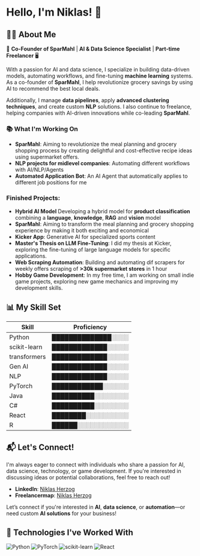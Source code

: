 # Hello, I'm Niklas! 👋

## 👨‍💻 About Me

🚀 **Co-Founder of SparMahl** | **AI & Data Science Specialist** | **Part-time Freelancer** 🖥️

With a passion for AI and data science, I specialize in building data-driven models, automating workflows, and fine-tuning **machine learning** systems. As a co-founder of **SparMahl**, I help revolutionize grocery savings by using AI to recommend the best local deals.

Additionally, I manage **data pipelines**, apply **advanced clustering techniques**, and create custom **NLP** solutions. I also continue to freelance, helping companies with AI-driven innovations while co-leading **SparMahl**.

### 📚 What I'm Working On

- **SparMahl**: Aiming to revolutionize the meal planning and grocery shopping process by creating delightful and cost-effective recipe ideas using supermarket offers.
- **NLP projects for midlevel companies**: Automating different workflows with AI/NLP/Agents
- **Automated Application Bot**: An AI Agent that automatically applies to different job positions for me

### **Finished Projects:**
- **Hybrid AI Model** Developing a hybrid model for **product classification** combining a **language**, **knowledge**, **RAG** and **vision** model
- **SparMahl**: Aiming to transform the meal planning and grocery shopping experience by making it both exciting and economical
- **Kicker App**: Generative AI for specialized sports content
- **Master's Thesis on LLM Fine-Tuning**: I did my thesis at Kicker, exploring the fine-tuning of large language models for specific applications.
- **Web Scraping Automation**: Building and automating dif scrapers for weekly offers scraping of **>30k supermarket stores** in 1 hour
- **Hobby Game Development**: In my free time, I am working on small indie game projects, exploring new game mechanics and improving my development skills.

## 📊 My Skill Set

| Skill        | Proficiency               |
|--------------|---------------------------|
| Python       | ██████████████░░░░        |
| scikit-learn | █████████████░░░░░        |
| transformers | █████████████░░░░░        |
| Gen AI       | █████████████░░░░░        |
| NLP          | █████████████░░░░░        |
| PyTorch      | ████████████░░░░░░        |
| Java         | ██████████░░░░░░░░        |
| C#           | ██████████░░░░░░░░       |
| React        | ████████░░░░░░░░░░        |
| R            | ██████░░░░░░░░░░░░        |

## 📬 Let's Connect!

I'm always eager to connect with individuals who share a passion for AI, data science, technology, or game development. If you're interested in discussing ideas or potential collaborations, feel free to reach out!

- **LinkedIn**: [Niklas Herzog](https://www.linkedin.com/in/niklas-herzog-283028203/)
- **Freelancermap**: [Niklas Herzog](https://www.freelancermap.de/profil/niklas-herzog)

Let’s connect if you're interested in **AI**, **data science**, or **automation**—or need custom **AI solutions** for your business!


## 🔧 Technologies I've Worked With

![Python](https://img.shields.io/badge/python-3670A0?style=for-the-badge&logo=python&logoColor=ffdd54)
![PyTorch](https://img.shields.io/badge/PyTorch-%23EE4C2C.svg?style=for-the-badge&logo=PyTorch&logoColor=white)
![scikit-learn](https://img.shields.io/badge/scikit--learn-%23F7931E.svg?style=for-the-badge&logo=scikit-learn&logoColor=white)
![React](https://img.shields.io/badge/react-%2320232a.svg?style=for-the-badge&logo=react&logoColor=%2361DAFB)
